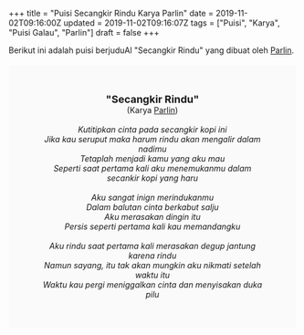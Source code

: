 +++
title = "Puisi Secangkir Rindu Karya Parlin"
date = 2019-11-02T09:16:00Z
updated = 2019-11-02T09:16:07Z
tags = ["Puisi", "Karya", "Puisi Galau", "Parlin"]
draft = false
+++

<div dir="ltr" style="text-align: left;" trbidi="on"><div dir="ltr" style="text-align: left;" trbidi="on"><div dir="ltr" style="text-align: left;" trbidi="on"><div style="text-align: justify;">Berikut ini adalah puisi berjuduAl "Secangkir Rindu" yang dibuat oleh <a href="https://bangparlinblog.wordpress.com/about/" target="_blank">Parlin</a>. </div><br /><div style="background: #FAFAFA; font-size: 14px; padding: 50px; text-align: center;"><span style="font-size: 18px;"><b>"Secangkir Rindu"</b></span><br />(Karya <a href="https://www.sekata.web.id/tags/parlin" target="_blank">Parlin</a>) <br /><br /><i>Kutitipkan cinta pada secangkir kopi ini<br />Jika kau seruput maka harum rindu akan mengalir dalam nadimu<br />Tetaplah menjadi kamu yang aku mau<br />Seperti saat pertama kali aku menemukanmu dalam secankir kopi yang haru<br /><br />Aku sangat inign merindukanmu<br />Dalam balutan cinta berkabut salju<br />Aku merasakan dingin itu<br />Persis seperti pertama kali kau memandangku<br /><br />Aku rindu saat pertama kali merasakan degup jantung karena rindu<br />Namun sayang, itu tak akan mungkin aku nikmati setelah waktu itu<br />Waktu kau pergi meniggalkan cinta dan menyisakan duka pilu</i></div></div></div></div>
